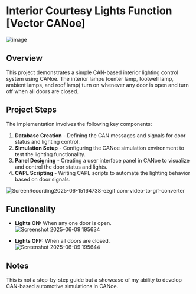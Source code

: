 # Interior Courtesy Lights Function [Vector CANoe]

![image](https://github.com/user-attachments/assets/a88b9f8f-f13b-4b5b-91fd-8d94a9e95a0b)

## Overview
This project demonstrates a simple CAN-based interior lighting control system using CANoe. The interior lamps (center lamp, footwell lamp, ambient lamps, and roof lamp) turn on whenever any door is open and turn off when all doors are closed.

## Project Steps
The implementation involves the following key components:
1. **Database Creation** - Defining the CAN messages and signals for door status and lighting control.
2. **Simulation Setup** - Configuring the CANoe simulation environment to test the lighting functionality.
3. **Panel Designing** - Creating a user interface panel in CANoe to visualize and control the door status and lights.
4. **CAPL Scripting** - Writing CAPL scripts to automate the lighting behavior based on door signals.

![ScreenRecording2025-06-15164738-ezgif com-video-to-gif-converter](https://github.com/user-attachments/assets/744a36e3-d763-46f7-b0d6-4e83519ea306)


## Functionality
-  **Lights ON:** When any one door is open.
  ![Screenshot 2025-06-09 195634](https://github.com/user-attachments/assets/917ef4c0-6279-4358-977a-5e403b7966b1)

-  **Lights OFF:** When all doors are closed.
![Screenshot 2025-06-09 195644](https://github.com/user-attachments/assets/990d5627-84bd-4d68-88a1-991344e9b2d2)


## Notes
This is not a step-by-step guide but a showcase of my ability to develop CAN-based automotive simulations in CANoe.

